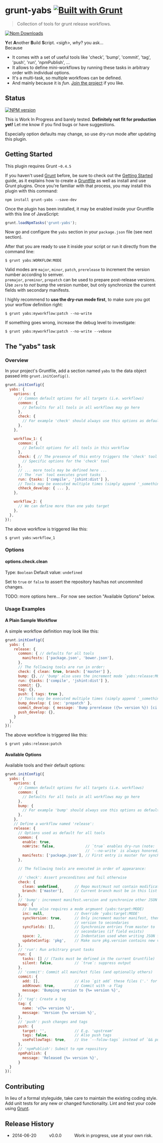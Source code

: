 # grunt-yabs [![Built with Grunt](https://cdn.gruntjs.com/builtwith.png)](http://gruntjs.com/)

> Collection of tools for grunt release workflows.

[![Npm Downloads](https://nodei.co/npm/grunt-yabs.png?downloads=true&stars=true)](https://www.npmjs.org/package/grunt-yabs)

<b>Y</b>et <b>A</b>nother <b>B</b>uild <b>S</b>cript. *&lt;sigh>, why*? you ask...<br>
Because
- It comes with a set of useful tools like 'check', 'bump', 'commit', 'tag', 
  'push', 'run', 'npmPublish', ...
- It allows to define mini-workflows by running these tasks in arbitrary order
  with individual options.
- It's a multi-task, so multiple workflows can be defined.
- And mainly because it is *fun*. 
  [Join the project](https://github.com/mar10/grunt-yabs/blob/master/tasks/yabs.js) 
  if you like.


## Status
[![NPM version](https://badge.fury.io/js/grunt-yabs.png)](#)

This is Work In Progress and barely tested. **Definitely not fit for production yet!**
Let me know if you find bugs or have suggestions.

Especially option defaults may change, so use dry-run mode after updating this 
plugin.


## Getting Started
This plugin requires Grunt `~0.4.5`

If you haven't used [Grunt](http://gruntjs.com/) before, be sure to check out the [Getting Started](http://gruntjs.com/getting-started) guide, as it explains how to create a [Gruntfile](http://gruntjs.com/sample-gruntfile) as well as install and use Grunt plugins. Once you're familiar with that process, you may install this plugin with this command:

```shell
npm install grunt-yabs --save-dev
```

Once the plugin has been installed, it may be enabled inside your Gruntfile with 
this line of JavaScript:

```js
grunt.loadNpmTasks('grunt-yabs');
```

Now go and configure the `yabs` section in your `package.json` file (see next
section).

After that you are ready to use it inside your script or run it directly from the
command line:
```shell
$ grunt yabs:WORKFLOW:MODE
```
Valid modes are `major`, `minor`, `patch`, `prerelease` to increment the version
number according to semver.<br>
`premajor`, `preminor`, `prepatch` can be used to prepare post-release versions.<br>
Use `zero` to *not* bump the version number, but only synchronize the current 
fields with secondary manifests.

I highly recommend to **use the dry-run mode first**, to make sure you got your 
worflow definition right:
```shell
$ grunt yabs:myworkflow:patch --no-write
```
If something goes wrong, increase the debug level to investigate:
```shell
$ grunt yabs:myworkflow:patch --no-write --vebose
```

## The "yabs" task

### Overview
In your project's Gruntfile, add a section named `yabs` to the data object 
passed into `grunt.initConfig()`.

```js
grunt.initConfig({
  yabs: {
    options: {
      // Common default options for all targets (i.e. workflows)
      common: { 
        // Defaults for all tools in all workflows may go here
      },
      check: {
        // For example 'check' should always use this options as default...
      },
    },

    workflow_1: {
      common: {
        // Default options for all tools in this workflow
      },
      check: { // The presence of this entry triggers the 'check' tool
        // Specific options for the 'check' tool
      },
      // ... more tools may be defined here ...
      // The `run` tool executes grunt tasks 
      run: {tasks: ['compile', 'jshint:dist'] },
      // Tools may be executed multiple times (simply append '_something')
      chheck_develop: { ... },
    },

    workflow_2: {
      // We can define more than one yabs target
    },
  },
});
```

The above workflow is triggered like this:
```shell
$ grunt yabs:workflow_1
```


### Options

#### options.check.clean
Type: `Boolean`
Default value: `undefined`

Set to `true` or `false` to assert the repository has/has not uncommited changes.

TODO: more options here...
For now see section "Available Options" below.


### Usage Examples

#### A Plain Sample Workflow
A simple workflow definition may look like this:

```js
grunt.initConfig({
  yabs: {
    release: {
      common: { // defaults for all tools
        manifests: ['package.json', 'bower.json'],
      },
      // The following tools are run in order:
      check: { clean: true, branch: ['master'] },
      bump: {}, // 'bump' also uses the increment mode `yabs:release:MODE`
      run: {tasks: ['compile', 'jshint:dist'] },
      commit: {},
      tag: {},
      push: { tags: true },
      // Tools may be executed multiple times (simply append '_something')
      bump_develop: { inc: 'prepatch' },
      commit_develop: { message: 'Bump prerelease ({%= version %}) [ci skip]' },
      push_develop: {},
    }
  },
});
```
The above workflow is triggered like this:
```shell
$ grunt yabs:release:patch
```

#### Available Options
Available tools and their default options:

```js
grunt.initConfig({
  yabs: {
    options: {
      // Common default options for all targets (i.e. workflows)
      common: { 
        // Defaults for all tools in all workflows may go here
      },
      bump: {
        // For example 'bump' should always use this options as default...
      },
    },
    // Define a workflow named 'release':
    release: {
      // Options used as default for all tools
      common: {
        enable: true,
        noWrite: false,              // `true` enables dry-run (note: 
                                     // `--no-write` is always honored)
        manifests: ['package.json'], // First entry is master for synchronizing
      },

      // The following tools are executed in order of appearance:

      // 'check': Assert preconditons and fail otherwise
      check: {
        clean: undefined,       // Repo must/must not contain modifications? 
        branch: ['master'],     // Current branch must be in this list
      },
      // 'bump': increment manifest.version and synchronize other JSON files.
      bump: {
        // bump also requires a mode argmuent (yabs:target:MODE)
        inc: null,              // Override 'yabs:target:MODE'
        syncVersion: true,      // Only increment master manifest, then copy 
                                // version to secondaries
        syncFields: [],         // Synchronize entries from master to 
                                // secondaries (if field exists)
        space: 2,               // Indentation used when writing JSON files
        updateConfig: 'pkg',    // Make sure pkg.version contains new value
      },
      // 'run': Run arbitrary grunt tasks
      run: {
        tasks: [] // (Tasks must be defined in the current Gruntfile)
        silent: false,          // `true`: suppress output
      },
      // 'commit': Commit all manifest files (and optionally others)
      commit: {
        add: [],                // Also `git add` these files ('.' for all)
        addKnown: true,         // Commit with -a flag
        message: 'Bumping version to {%= version %}',
      },
      // 'tag': Create a tag
      tag: {
        name: 'v{%= version %}',
        message: 'Version {%= version %}',
      },
      // 'push': push changes and tags
      push: {
        target: '',             // E.g. 'upstream'
        tags: false,            // Also push tags
        useFollowTags: true,    // Use `--folow-tags` instead of `&& push --tags`
      },
      // 'npmPublish': Submit to npm repository
      npmPublish: {
        message: 'Released {%= version %}',
      }
  }
});
```

## Contributing
In lieu of a formal styleguide, take care to maintain the existing coding style. 
Add unit tests for any new or changed functionality. Lint and test your code using 
[Grunt](http://gruntjs.com/).

## Release History
* 2014-06-20   v0.0.0   Work in progress, use at your own risk.
